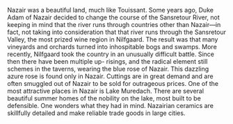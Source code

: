 Nazair was a beautiful land, much like Touissant. Some years ago, Duke Adam of Nazair decided to change the course of the Sansretour River, not keeping in mind that the river runs through countries other than Nazair—in fact, not taking into consideration that that river runs through the Sansretour Valley, the most prized wine region in Nilfgaard. The result was that many vineyards and orchards turned into inhospitable bogs and swamps. More recently, Nilfgaard took the country in an unusually difficult battle. Since then there have been multiple up- risings, and the radical element still schemes in the taverns, wearing the blue rose of Nazair. This dazzling azure rose is found only in Nazair. Cuttings are in great demand and are often smuggled out of Nazair to be sold for outrageous prices. One of the most attractive places in Nazair is Lake Muredach. There are several beautiful summer homes of the nobility on the lake, most built to be defensible. One wonders what they had in mind. Nazairian ceramics are skillfully detailed and make reliable trade goods in large cities.